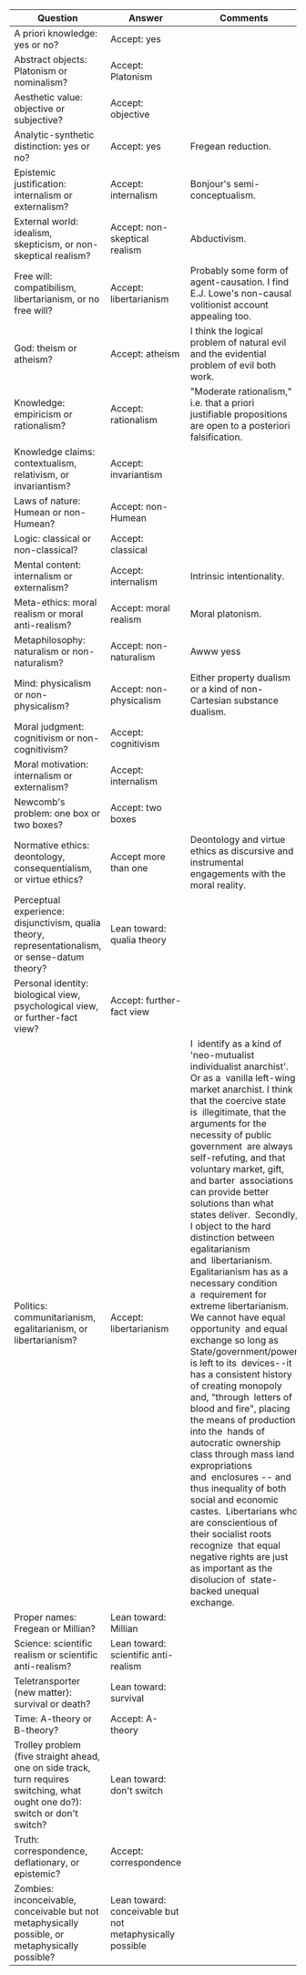 | **Question**                                                                                                                   | **Answer**                                               | **Comments**                                                                                                                                                                                                                                                                                                                                                                                                                                                                                                                                                                                                                                                                                                                                                                                                                                                                                                                                                                                                                                                                                                                              |   |   |
|--------------------------------------------------------------------------------------------------------------------------------|----------------------------------------------------------|-------------------------------------------------------------------------------------------------------------------------------------------------------------------------------------------------------------------------------------------------------------------------------------------------------------------------------------------------------------------------------------------------------------------------------------------------------------------------------------------------------------------------------------------------------------------------------------------------------------------------------------------------------------------------------------------------------------------------------------------------------------------------------------------------------------------------------------------------------------------------------------------------------------------------------------------------------------------------------------------------------------------------------------------------------------------------------------------------------------------------------------------|---|---|
| A priori knowledge: yes or no?                                                                                                 | Accept: yes                                              |                                                                                                                                                                                                                                                                                                                                                                                                                                                                                                                                                                                                                                                                                                                                                                                                                                                                                                                                                                                                                                                                                                                                           |   |   |
| Abstract objects: Platonism or nominalism?                                                                                     | Accept: Platonism                                        |                                                                                                                                                                                                                                                                                                                                                                                                                                                                                                                                                                                                                                                                                                                                                                                                                                                                                                                                                                                                                                                                                                                                           |   |   |
| Aesthetic value: objective or subjective?                                                                                      | Accept: objective                                        |                                                                                                                                                                                                                                                                                                                                                                                                                                                                                                                                                                                                                                                                                                                                                                                                                                                                                                                                                                                                                                                                                                                                           |   |   |
| Analytic-synthetic distinction: yes or no?                                                                                     | Accept: yes                                              | Fregean reduction.                                                                                                                                                                                                                                                                                                                                                                                                                                                                                                                                                                                                                                                                                                                                                                                                                                                                                                                                                                                                                                                                                                                        |   |   |
| Epistemic justification: internalism or externalism?                                                                           | Accept: internalism                                      | Bonjour's semi-conceptualism.                                                                                                                                                                                                                                                                                                                                                                                                                                                                                                                                                                                                                                                                                                                                                                                                                                                                                                                                                                                                                                                                                                             |   |   |
| External world: idealism, skepticism, or non-skeptical realism?                                                                | Accept: non-skeptical realism                            | Abductivism.                                                                                                                                                                                                                                                                                                                                                                                                                                                                                                                                                                                                                                                                                                                                                                                                                                                                                                                                                                                                                                                                                                                              |   |   |
| Free will: compatibilism, libertarianism, or no free will?                                                                     | Accept: libertarianism                                   | Probably some form of agent-causation. I find E.J. Lowe's non-causal volitionist account appealing too.                                                                                                                                                                                                                                                                                                                                                                                                                                                                                                                                                                                                                                                                                                                                                                                                                                                                                                                                                                                                                                   |   |   |
| God: theism or atheism?                                                                                                        | Accept: atheism                                          | I think the logical problem of natural evil and the evidential problem of evil both work.                                                                                                                                                                                                                                                                                                                                                                                                                                                                                                                                                                                                                                                                                                                                                                                                                                                                                                                                                                                                                                                 |   |   |
| Knowledge: empiricism or rationalism?                                                                                          | Accept: rationalism                                      | "Moderate rationalism," i.e. that a priori justifiable propositions are open to a posteriori falsification.                                                                                                                                                                                                                                                                                                                                                                                                                                                                                                                                                                                                                                                                                                                                                                                                                                                                                                                                                                                                                               |   |   |
| Knowledge claims: contextualism, relativism, or invariantism?                                                                  | Accept: invariantism                                     |                                                                                                                                                                                                                                                                                                                                                                                                                                                                                                                                                                                                                                                                                                                                                                                                                                                                                                                                                                                                                                                                                                                                           |   |   |
| Laws of nature: Humean or non-Humean?                                                                                          | Accept: non-Humean                                       |                                                                                                                                                                                                                                                                                                                                                                                                                                                                                                                                                                                                                                                                                                                                                                                                                                                                                                                                                                                                                                                                                                                                           |   |   |
| Logic: classical or non-classical?                                                                                             | Accept: classical                                        |                                                                                                                                                                                                                                                                                                                                                                                                                                                                                                                                                                                                                                                                                                                                                                                                                                                                                                                                                                                                                                                                                                                                           |   |   |
| Mental content: internalism or externalism?                                                                                    | Accept: internalism                                      | Intrinsic intentionality.                                                                                                                                                                                                                                                                                                                                                                                                                                                                                                                                                                                                                                                                                                                                                                                                                                                                                                                                                                                                                                                                                                                 |   |   |
| Meta-ethics: moral realism or moral anti-realism?                                                                              | Accept: moral realism                                    | Moral platonism.                                                                                                                                                                                                                                                                                                                                                                                                                                                                                                                                                                                                                                                                                                                                                                                                                                                                                                                                                                                                                                                                                                                          |   |   |
| Metaphilosophy: naturalism or non-naturalism?                                                                                  | Accept: non-naturalism                                   | Awww yess                                                                                                                                                                                                                                                                                                                                                                                                                                                                                                                                                                                                                                                                                                                                                                                                                                                                                                                                                                                                                                                                                                                                 |   |   |
| Mind: physicalism or non-physicalism?                                                                                          | Accept: non-physicalism                                  | Either property dualism or a kind of non-Cartesian substance dualism.                                                                                                                                                                                                                                                                                                                                                                                                                                                                                                                                                                                                                                                                                                                                                                                                                                                                                                                                                                                                                                                                     |   |   |
| Moral judgment: cognitivism or non-cognitivism?                                                                                | Accept: cognitivism                                      |                                                                                                                                                                                                                                                                                                                                                                                                                                                                                                                                                                                                                                                                                                                                                                                                                                                                                                                                                                                                                                                                                                                                           |   |   |
| Moral motivation: internalism or externalism?                                                                                  | Accept: internalism                                      |                                                                                                                                                                                                                                                                                                                                                                                                                                                                                                                                                                                                                                                                                                                                                                                                                                                                                                                                                                                                                                                                                                                                           |   |   |
| Newcomb's problem: one box or two boxes?                                                                                       | Accept: two boxes                                        |                                                                                                                                                                                                                                                                                                                                                                                                                                                                                                                                                                                                                                                                                                                                                                                                                                                                                                                                                                                                                                                                                                                                           |   |   |
| Normative ethics: deontology, consequentialism, or virtue ethics?                                                              | Accept more than one                                     | Deontology and virtue ethics as discursive and instrumental engagements with the moral reality.                                                                                                                                                                                                                                                                                                                                                                                                                                                                                                                                                                                                                                                                                                                                                                                                                                                                                                                                                                                                                                           |   |   |
| Perceptual experience: disjunctivism, qualia theory, representationalism, or sense-datum theory?                               | Lean toward: qualia theory                               |                                                                                                                                                                                                                                                                                                                                                                                                                                                                                                                                                                                                                                                                                                                                                                                                                                                                                                                                                                                                                                                                                                                                           |   |   |
| Personal identity: biological view, psychological view, or further-fact view?                                                  | Accept: further-fact view                                |                                                                                                                                                                                                                                                                                                                                                                                                                                                                                                                                                                                                                                                                                                                                                                                                                                                                                                                                                                                                                                                                                                                                           |   |   |
| Politics: communitarianism, egalitarianism, or libertarianism?                                                                 | Accept: libertarianism                                   | I  identify as a kind of 'neo-mutualist individualist anarchist'. Or as a  vanilla left-wing market anarchist. I think that the coercive state is  illegitimate, that the arguments for the necessity of public government  are always self-refuting, and that voluntary market, gift, and barter  associations can provide better solutions than what states deliver.  Secondly, I object to the hard distinction between egalitarianism and  libertarianism. Egalitarianism has as a necessary condition a  requirement for extreme libertarianism. We cannot have equal opportunity  and equal exchange so long as State/government/power is left to its  devices--it has a consistent history of creating monopoly and, "through  letters of blood and fire", placing the means of production into the  hands of autocratic ownership class through mass land expropriations and  enclosures -- and thus inequality of both social and economic castes.  Libertarians who are conscientious of their socialist roots recognize  that equal negative rights are just as important as the disolucion of  state-backed unequal exchange. |   |   |
| Proper names: Fregean or Millian?                                                                                              | Lean toward: Millian                                     |                                                                                                                                                                                                                                                                                                                                                                                                                                                                                                                                                                                                                                                                                                                                                                                                                                                                                                                                                                                                                                                                                                                                           |   |   |
| Science: scientific realism or scientific anti-realism?                                                                        | Lean toward: scientific anti-realism                     |                                                                                                                                                                                                                                                                                                                                                                                                                                                                                                                                                                                                                                                                                                                                                                                                                                                                                                                                                                                                                                                                                                                                           |   |   |
| Teletransporter (new matter): survival or death?                                                                               | Lean toward: survival                                    |                                                                                                                                                                                                                                                                                                                                                                                                                                                                                                                                                                                                                                                                                                                                                                                                                                                                                                                                                                                                                                                                                                                                           |   |   |
| Time: A-theory or B-theory?                                                                                                    | Accept: A-theory                                         |                                                                                                                                                                                                                                                                                                                                                                                                                                                                                                                                                                                                                                                                                                                                                                                                                                                                                                                                                                                                                                                                                                                                           |   |   |
| Trolley problem (five straight ahead, one on side track, turn requires switching, what ought one do?): switch or don't switch? | Lean toward: don't switch                                |                                                                                                                                                                                                                                                                                                                                                                                                                                                                                                                                                                                                                                                                                                                                                                                                                                                                                                                                                                                                                                                                                                                                           |   |   |
| Truth: correspondence, deflationary, or epistemic?                                                                             | Accept: correspondence                                   |                                                                                                                                                                                                                                                                                                                                                                                                                                                                                                                                                                                                                                                                                                                                                                                                                                                                                                                                                                                                                                                                                                                                           |   |   |
| Zombies: inconceivable, conceivable but not metaphysically possible, or metaphysically possible?                               | Lean toward: conceivable but not metaphysically possible |                                                                                                                                                                                                                                                                                                                                                                                                                                                                                                                                                                                                                                                                                                                                                                                                                                                                                                                                                                                                                                                                                                                                           |   |   |
